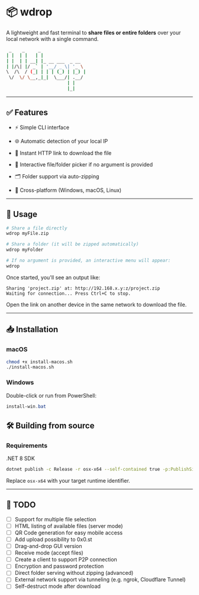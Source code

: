 # 📦 wdrop

A lightweight and fast terminal to **share files or entire folders** over your local network with a single command.

```bash
 _    _     _                 
| |  | |   | |                
| |  | | __| |_ __ ___  _ __  
| |/\| |/ _` | '__/ _ \| '_ \ 
\  /\  / (_| | | | (_) | |_) |
 \/  \/ \__,_|_|  \___/| .__/ 
                       | |    
                       |_|
```

---

## ✅ Features

- ⚡ Simple CLI interface

- 🌐 Automatic detection of your local IP

- 🔗 Instant HTTP link to download the file

- 📂 Interactive file/folder picker if no argument is provided

- 🗂️ Folder support via auto-zipping

- 🧪 Cross-platform (Windows, macOS, Linux)

---

## 🚀 Usage

```bash
# Share a file directly
wdrop myFile.zip

# Share a folder (it will be zipped automatically)
wdrop myFolder

# If no argument is provided, an interactive menu will appear:
wdrop
```

Once started, you'll see an output like:

```
Sharing 'project.zip' at: http://192.168.x.y:z/project.zip
Waiting for connection... Press Ctrl+C to stop.
```

Open the link on another device in the same network to download the file.

---

## 📥 Installation

### macOS

```bash
chmod +x install-macos.sh
./install-macos.sh
```

### Windows

Double-click or run from PowerShell:

```powershell
install-win.bat
```


## 🛠️ Building from source

### Requirements
.NET 8 SDK

```bash
dotnet publish -c Release -r osx-x64 --self-contained true -p:PublishSingleFile=true -o ./out
```

Replace `osx-x64` with your target runtime identifier.

---

## 🔮 TODO

- [ ] Support for multiple file selection
- [ ] HTML listing of available files (server mode)
- [ ] QR Code generation for easy mobile access
- [ ] Add upload possibility to 0x0.st
- [ ] Drag-and-drop GUI version
- [ ] Receive mode (accept files)
- [ ] Create a client to support P2P connection
- [ ] Encryption and password protection
- [ ] Direct folder serving without zipping (advanced)
- [ ] External network support via tunneling (e.g. ngrok, Cloudflare Tunnel)
- [ ] Self-destruct mode after download